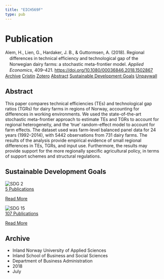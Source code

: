 ```yaml
---
title: "EICH569F"
type: pub
---
```

<h1>Publication</h1>
<article id="csl-bib-container-EICH569F" class="csl-bib-container">
  <div class="csl-bib-body" style="line-height: 1.35; padding-left: 1em; text-indent:-1em;">
  <div class="csl-entry">Alem, H., Lien, G., Hardaker, J. B., &amp; Guttormsen, A. (2018). Regional differences in technical efficiency and technological gap of the Norwegian dairy farms: a stochastic meta-frontier model. <i>Applied Economics</i>, 409&#x2013;421. <a href="https://doi.org/10.1080/00036846.2018.1502867">https://doi.org/10.1080/00036846.2018.1502867</a></div>
</div>
  <div class="csl-bib-buttons">
    <a href="#taxonomy-article-EICH569F" class="csl-bib-button">Archive</a>
    <a href="https://app.cristin.no/results/show.jsf?id=1597856" alt="Cristin URL" class="csl-bib-button">Cristin</a>
    <a href="http://zotero.org/groups/5402882/items/EICH569F" alt="Zotero URL" class="csl-bib-button">Zotero</a>
    <a href="#abstract-article-EICH569F" class="csl-bib-button">Abstract</a>
    <a href="#sdg-article-EICH569F" class="csl-bib-button">Sustainable Development Goals</a>
    <a href="https://ageconsearch.umn.edu/record/260906/files/Regional%20Differences%20In%20Technical%20Efficiency%20And%20Technological%20Gap%20Of%20Norwegian%20Dairy%20Farms%3A%20A%20Stochastic%20Metafrontier%20Model.pdf" class="csl-bib-button">Unpaywall</a>
  </div>
  <div id="csl-bib-meta-container-EICH569F"></div>
</article>
<div id="csl-bib-meta-EICH569F" class="csl-bib-meta">
  <article id="abstract-article-EICH569F" class="abstract-article">
    <h1>Abstract</h1>
    This paper compares technical efficiencies (TEs) and technological gap ratios (TGRs) for dairy farms in regions of Norway, accounting for differences in working environments. We used the state-of-the-art stochastic meta-frontier approach to estimate TEs and TGRs to account for regional heterogeneity, and the ‘true’ random-effect model to account for farm effects. The dataset used was farm-level balanced panel data for 24 years (1992–2014), with 5442 observations from 731 dairy farms. The results of the analysis provide empirical evidence of small regional differences in TEs, TGRs, and input use. Furthermore, the results may provide support for the more regionally specific agricultural policy, in terms of support schemes and structural regulations.
  </article>
  <article id="sdg-article-EICH569F" class="sdg-article">
    <h1>Sustainable Development Goals</h1>
    <div class="sdg-container"><div id="sdg2" class="sdg"> <img src="{{< params subfolder >}}images/sdg/sdg02_en.png" class="image" alt="SDG 2"> <div class="sdg-overlay"> <a href="{{< params subfolder >}}en/archive/?sdg=2#archive" class="sdg-publication-count"><span>5</span> Publications</a> <p><a href="https://sdgs.un.org/goals/goal2" class="sdg-read-more">Read More</a></p> </div> </div> <div id="sdg15" class="sdg"> <img src="{{< params subfolder >}}images/sdg/sdg15_en.png" class="image" alt="SDG 15"> <div class="sdg-overlay"> <a href="{{< params subfolder >}}en/archive/?sdg=15#archive" class="sdg-publication-count"><span>107</span> Publications</a> <p><a href="https://sdgs.un.org/goals/goal15" class="sdg-read-more">Read More</a></p> </div> </div></div>
  </article>
  <article id="taxonomy-article-EICH569F" class="taxonomy-article">
    <h1>Archive</h1>
    <ul>
      <li>Inland Norway University of Applied Sciences</li>
      <li>Inland School of Business and Social Sciences</li>
      <li>Department of Business Administration</li>
      <li>2018</li>
      <li>July</li>
    </ul>
  </article>
</div>
